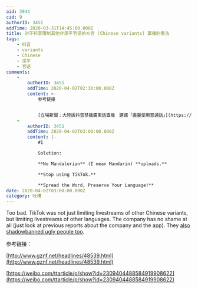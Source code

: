 ```yaml
---
aid: 3944
cid: 9
authorID: 3451
addTime: 2020-03-31T14:45:00.000Z
title: 对于抖音限制其他非滦平官话的方言 (Chinese variants) 直播的看法
tags:
    - 抖音
    - variants
    - Chinese
    - 滦平
    - 官话
comments:
    -
        authorID: 3451
        addTime: 2020-04-02T02:30:00.000Z
        content: >-
            参考链接


            [立場新聞：大陸版抖音禁播廣東話直播　建議「盡量使用普通話」](https://www.thestandnews.com/politics/%E5%A4%A7%E9%99%B8%E7%89%88%E6%8A%96%E9%9F%B3%E7%A6%81%E6%92%AD%E5%BB%A3%E6%9D%B1%E8%A9%B1%E7%9B%B4%E6%92%AD-%E5%BB%BA%E8%AD%B0-%E7%9B%A1%E9%87%8F%E4%BD%BF%E7%94%A8%E6%99%AE%E9%80%9A%E8%A9%B1/)
    -
        authorID: 3451
        addTime: 2020-04-02T03:00:00.000Z
        content: |-
            #1

            Solution:

            **No Mandalorian** (I mean Mandarin) **uploads.**

            **Stop using TikTok.**

            **Spread the Word, Preserve Your Language!**
date: 2020-04-02T03:00:00.000Z
category: 吐槽
---
```


Too bad. TikTok was not just limiting livestreams of other Chinese variants, but limiting livestreams of other languages. The company has no shame at all (just look at previous reports about the company and the app). They [also shadowbanned ugly people too](https://theintercept.com/2020/03/16/tiktok-app-moderators-users-discrimination/).

参考链接：

[http://www.gznf.net/headlines/48539.html](http://www.gznf.net/headlines/48539.html)

[https://weibo.com/ttarticle/p/show?id=2309404488584919908622](https://weibo.com/ttarticle/p/show?id=2309404488584919908622)
